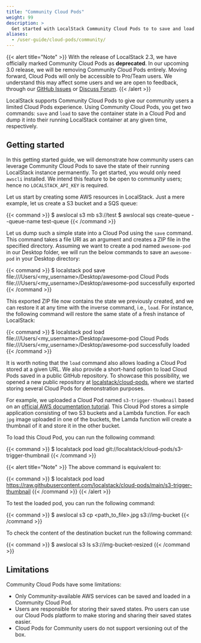 ```yaml
---
title: "Community Cloud Pods"
weight: 99
description: >
  Get started with LocalStack Community Cloud Pods to to save and load your container state at will
aliases:
  - /user-guide/cloud-pods/community/
---
```


{{< alert title="Note" >}}
With the release of LocalStack 2.3, we have officially marked Community Cloud Pods as **deprecated**. In our upcoming 3.0 release, we will be removing Community Cloud Pods entirely. Moving forward, Cloud Pods will only be accessible to Pro/Team users. We understand this may affect some users and we are open to feedback, through our [GitHub Issues](https://github.com/localstack/localstack) or [Discuss Forum](https://discuss.localstack.cloud/).
{{< /alert >}}

LocalStack supports Community Cloud Pods to give our community users a limited Cloud Pods experience. Using Community Cloud Pods, you get two commands: `save` and `load` to save the container state in a Cloud Pod and dump it into their running LocalStack container at any given time, respectively.

## Getting started

In this getting started guide, we will demonstrate how community users can leverage Community Cloud Pods to save the state of their running LocalStack instance permanently. To get started, you would only need `awscli` installed. We intend this feature to be open to community users; hence no `LOCALSTACK_API_KEY` is required.

Let us start by creating some AWS resources in LocalStack. Just a mere example, let us create a S3 bucket and a SQS queue:

{{< command >}}
$ awslocal s3 mb s3://test
$ awslocal sqs create-queue --queue-name test-queue
{{< /command >}}

Let us dump such a simple state into a Cloud Pod using the `save` command. This command takes a file URI as an argument and creates a ZIP file in the specified directory. Assuming we want to create a pod named `awesome-pod` in our Desktop folder, we will run the below commands to save an `awesome-pod` in your Desktop directory:

{{< command >}}
$ localstack pod save file:///Users/<my_username>/Desktop/awesome-pod
Cloud Pods file:///Users/<my_username>/Desktop/awesome-pod successfully exported
{{< /command >}}

This exported ZIP file now contains the state we previously created, and we can restore it at any time with the inverse command, i.e., `load`. For instance, the following command will restore the same state of a fresh instance of LocalStack:

{{< command >}}
$ localstack pod load file:///Users/<my_username>/Desktop/awesome-pod
Cloud Pods file:///Users/<my_username>/Desktop/awesome-pod successfully loaded
{{< /command >}}

It is worth noting that the `load` command also allows loading a Cloud Pod stored at a given URL. We also provide a short-hand option to load Cloud Pods saved in a public GitHub repository. To showcase this possibility, we opened a new public repository at [localstack/cloud-pods](https://github.com/localstack/cloud-pods), where we started storing several Cloud Pods for demonstration purposes.

For example, we uploaded a Cloud Pod named `s3-trigger-thumbnail` based on an [official AWS documentation tutorial](https://docs.aws.amazon.com/lambda/latest/dg/with-s3-tutorial.html). This Cloud Pod stores a simple application consisting of two S3 buckets and a Lambda function. For each `jpg` image uploaded in one of the buckets, the Lamda function will create a thumbnail of it and store it in the other bucket.

To load this Cloud Pod, you can run the following command:

{{< command >}}
$ localstack pod load git://localstack/cloud-pods/s3-trigger-thumbnail
{{< /command >}}

{{< alert title="Note" >}}
The above command is equivalent to:

{{< command >}}
$ localstack pod load https://raw.githubusercontent.com/localstack/cloud-pods/main/s3-trigger-thumbnail
{{< /command >}}
{{< /alert >}}

To test the loaded pod, you can run the following command:

{{< command >}}
$ awslocal s3 cp <path_to_file>.jpg s3://img-bucket
{{< /command >}}

To check the content of the destination bucket run the following command:

{{< command >}}
$ awslocal s3 ls s3://img-bucket-resized
{{< /command >}}

## Limitations

Community Cloud Pods have some limitations:

- Only Community-available AWS services can be saved and loaded in a Community Cloud Pod.
- Users are responsible for storing their saved states. Pro users can use our Cloud Pods platform to make storing and sharing their saved states easier.
- Cloud Pods for Community users do not support versioning out of the box. 
